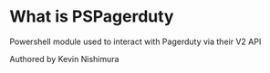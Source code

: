 # What is PSPagerduty

Powershell module used to interact with Pagerduty via their V2 API

Authored by Kevin Nishimura
